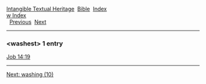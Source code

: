 [Intangible Textual Heritage](../../index)  [Bible](../index) 
[Index](index)   
[w Index](_w_)  
  [Previous](c12250)  [Next](c12252) 

------------------------------------------------------------------------

### &lt;washest&gt; 1 entry

[Job 14:19](../kjv/job014.htm#019)  

------------------------------------------------------------------------

[Next: washing (10)](c12252)
